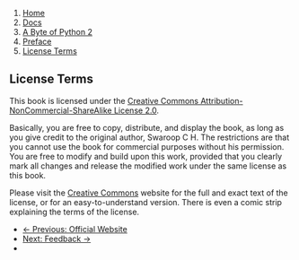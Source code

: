 <!-- -
Title: A Byte of Python 2 - License Terms
Author: Swaroop C H
Editor: Marios Zindilis
First Published: 2003
Last Updated: 2014-07-05
- -->

<ol class="breadcrumb">
    <li><a href="/">Home</a></li>
    <li><a href="/docs/">Docs</a></li>
    <li><a href="/docs/a-byte-of-python-2/">A Byte of Python 2</a></li>
    <li><a href="/docs/a-byte-of-python-2/preface/">Preface</a></li>
    <li><a href="/docs/a-byte-of-python-2/preface/license-terms.html">License Terms</a></li>
</ol>

License Terms
-------------

This book is licensed under the [Creative Commons Attribution-NonCommercial-ShareAlike License 2.0](http://creativecommons.org/licenses/by-nc-sa/2.0/).

Basically, you are free to copy, distribute, and display the book, as long as 
you give credit to the original author, Swaroop C H. The restrictions are that 
you cannot use the book for commercial purposes without his permission. You 
are free to modify and build upon this work, provided that you clearly mark 
all changes and release the modified work under the same license as this book.

Please visit the [Creative Commons](http://creativecommons.org/licenses/by-nc-sa/2.0/)
website for the full and exact text of the license, or for an 
easy-to-understand version. There is even a comic strip explaining the terms 
of the license.

<ul class='pager'>
    <li class='previous'>
        <a href='/docs/a-byte-of-python-2/preface/official-website.html'>&larr; Previous: Official Website</a>
    </li>
    <li class='next'>
        <a href='/docs/a-byte-of-python-2/preface/feedback.html'>Next: Feedback &rarr;</a>
    <li>
</ul>
